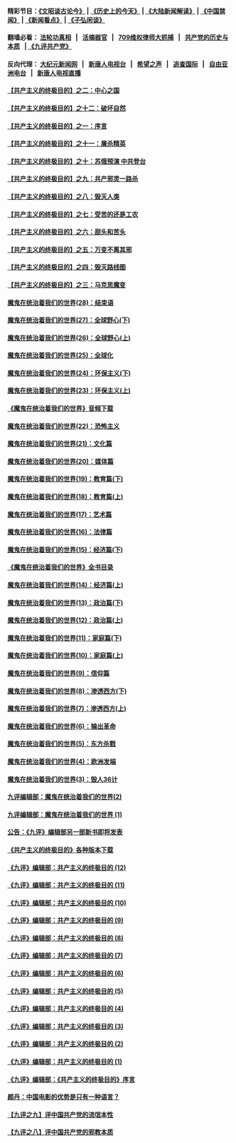 #### 精彩节目：[《文昭谈古论今》](http://134.209.198.168/wenzhao) | [《历史上的今天》](http://134.209.198.168/today-in-history) | [《大陆新闻解读》](http://134.209.198.168/ntdtv-comedy) | [《中国禁闻》](http://134.209.198.168/ntdtv-news) | [《新闻看点》](http://134.209.198.168/news-insight) | [《子弘闲谈》](http://134.209.198.168/zihongxiantan/) 

  #### 翻墙必看： [法轮功真相](http://134.209.198.168:10000/videos/truth.html) &nbsp;&nbsp;|&nbsp;&nbsp; [活摘器官](http://134.209.198.168:10000/videos/res/Organs/) &nbsp;&nbsp;|&nbsp;&nbsp; [709维权律师大抓捕](http://134.209.198.168:10000/videos/709/) &nbsp;&nbsp;|&nbsp;&nbsp; [共产党的历史与本质](http://134.209.198.168:10000/videos/ccp.html) &nbsp;&nbsp;| [《九评共产党》](http://134.209.198.168:10000/videos/jiuping/) 

#### 反向代理： [大纪元新闻网](http://134.209.198.168:10080/) &nbsp;&nbsp;|&nbsp;&nbsp; [新唐人电视台](http://134.209.198.168:8000/) &nbsp;&nbsp;|&nbsp;&nbsp; [希望之声](http://134.209.198.168:8200/) &nbsp;&nbsp;|&nbsp;&nbsp; [追查国际](http://134.209.198.168:10010/) &nbsp;&nbsp;|&nbsp;&nbsp; [自由亚洲电台](http://134.209.198.168:9800/) &nbsp;&nbsp;|&nbsp;&nbsp; [新唐人电视直播](http://134.209.198.168/) 

#### [【共产主义的终极目的】之二：中心之国](../pages/nsc422/n11047728.md?t=03281537) 

#### [【共产主义的终极目的】之十二：破坏自然](../pages/nsc422/n11135214.md?t=03281537) 

#### [【共产主义的终极目的】之一：序言](../pages/nsc422/n11086077.md?t=03281537) 

#### [【共产主义的终极目的】之十一：屠杀精英](../pages/nsc422/n11118442.md?t=03281537) 

#### [【共产主义的终极目的】之十：苏俄预演 中共登台](../pages/nsc422/n11118424.md?t=03281537) 

#### [【共产主义的终极目的】之九：共产邪灵一路杀](../pages/nsc422/n11114139.md?t=03281537) 

#### [【共产主义的终极目的】之八：毁灭人类](../pages/nsc422/n11108503.md?t=03281537) 

#### [【共产主义的终极目的】之七：受苦的还是工农](../pages/nsc422/n11101809.md?t=03281537) 

#### [【共产主义的终极目的】之六：甜头和苦头](../pages/nsc422/n11096971.md?t=03281537) 

#### [【共产主义的终极目的】之五：万变不离其邪](../pages/nsc422/n11091285.md?t=03281537) 

#### [【共产主义的终极目的】之四：毁灭路线图](../pages/nsc422/n11086284.md?t=03281537) 

#### [【共产主义的终极目的】之三：马克思魔变](../pages/nsc422/n11061941.md?t=03281537) 

#### [魔鬼在统治着我们的世界(28)：结束语](../pages/nsc422/n10936246.md?t=03281537) 

#### [魔鬼在统治着我们的世界(27)：全球野心(下)](../pages/nsc422/n10928319.md?t=03281537) 

#### [魔鬼在统治着我们的世界(26)：全球野心(上)](../pages/nsc422/n10900318.md?t=03281537) 

#### [魔鬼在统治着我们的世界(25)：全球化](../pages/nsc422/n10788205.md?t=03281537) 

#### [魔鬼在统治着我们的世界(24)：环保主义(下)](../pages/nsc422/n10695307.md?t=03281537) 

#### [魔鬼在统治着我们的世界(23)：环保主义(上)](../pages/nsc422/n10688613.md?t=03281537) 

#### [《魔鬼在统治着我们的世界》音频下载](../pages/nsc422/n10635553.md?t=03281537) 

#### [魔鬼在统治着我们的世界(22)：恐怖主义](../pages/nsc422/n10614727.md?t=03281537) 

#### [魔鬼在统治着我们的世界(21)：文化篇](../pages/nsc422/n10597706.md?t=03281537) 

#### [魔鬼在统治着我们的世界(20)：媒体篇](../pages/nsc422/n10586579.md?t=03281537) 

#### [魔鬼在统治着我们的世界(19)：教育篇(下)](../pages/nsc422/n10564808.md?t=03281537) 

#### [魔鬼在统治着我们的世界(18)：教育篇(上)](../pages/nsc422/n10526970.md?t=03281537) 

#### [魔鬼在统治着我们的世界(17)：艺术篇](../pages/nsc422/n10499093.md?t=03281537) 

#### [魔鬼在统治着我们的世界(16)：法律篇](../pages/nsc422/n10485969.md?t=03281537) 

#### [魔鬼在统治着我们的世界(15)：经济篇(下)](../pages/nsc422/n10469975.md?t=03281537) 

#### [《魔鬼在统治着我们的世界》全书目录](../pages/nsc422/n10464261.md?t=03281537) 

#### [魔鬼在统治着我们的世界(14)：经济篇(上)](../pages/nsc422/n10457370.md?t=03281537) 

#### [魔鬼在统治着我们的世界(13)：政治篇(下)](../pages/nsc422/n10448270.md?t=03281537) 

#### [魔鬼在统治着我们的世界(12)：政治篇(上)](../pages/nsc422/n10444576.md?t=03281537) 

#### [魔鬼在统治着我们的世界(11)：家庭篇(下)](../pages/nsc422/n10440961.md?t=03281537) 

#### [魔鬼在统治着我们的世界(10)：家庭篇(上)](../pages/nsc422/n10435448.md?t=03281537) 

#### [魔鬼在统治着我们的世界(9)：信仰篇](../pages/nsc422/n10432159.md?t=03281537) 

#### [魔鬼在统治着我们的世界(8)：渗透西方(下)](../pages/nsc422/n10429603.md?t=03281537) 

#### [魔鬼在统治着我们的世界(7)：渗透西方(上)](../pages/nsc422/n10426013.md?t=03281537) 

#### [魔鬼在统治着我们的世界(6)：输出革命](../pages/nsc422/n10421536.md?t=03281537) 

#### [魔鬼在统治着我们的世界(5)：东方杀戮](../pages/nsc422/n10417707.md?t=03281537) 

#### [魔鬼在统治着我们的世界(4)：欧洲发端](../pages/nsc422/n10414890.md?t=03281537) 

#### [魔鬼在统治着我们的世界(3)：毁人36计](../pages/nsc422/n10411583.md?t=03281537) 

#### [九评编辑部：魔鬼在统治着我们的世界(2)](../pages/nsc422/n10410036.md?t=03281537) 

#### [九评编辑部：魔鬼在统治着我们的世界 (1)](../pages/nsc422/n10406825.md?t=03281537) 

#### [公告：《九评》编辑部另一部新书即将发表](../pages/nsc422/n10405104.md?t=03281537) 

#### [《共产主义的终极目的》各种版本下载](../pages/nsc422/n10022138.md?t=03281537) 

#### [《九评》编辑部：共产主义的终极目的 (12)](../pages/nsc422/n9933272.md?t=03281537) 

#### [《九评》编辑部：共产主义的终极目的 (11)](../pages/nsc422/n9924973.md?t=03281537) 

#### [《九评》编辑部：共产主义的终极目的 (10)](../pages/nsc422/n9920883.md?t=03281537) 

#### [《九评》编辑部：共产主义的终极目的 (9)](../pages/nsc422/n9916363.md?t=03281537) 

#### [《九评》编辑部：共产主义的终极目的 (8)](../pages/nsc422/n9912488.md?t=03281537) 

#### [《九评》编辑部：共产主义的终极目的 (7)](../pages/nsc422/n9901176.md?t=03281537) 

#### [《九评》编辑部：共产主义的终极目的 (6)](../pages/nsc422/n9899359.md?t=03281537) 

#### [《九评》编辑部：共产主义的终极目的 (5)](../pages/nsc422/n9893174.md?t=03281537) 

#### [《九评》编辑部：共产主义的终极目的 (4)](../pages/nsc422/n9891246.md?t=03281537) 

#### [《九评》编辑部：共产主义的终极目的 (3)](../pages/nsc422/n9879879.md?t=03281537) 

#### [《九评》编辑部：共产主义的终极目的 (2)](../pages/nsc422/n9876205.md?t=03281537) 

#### [《九评》编辑部：共产主义的终极目的 (1)](../pages/nsc422/n9865857.md?t=03281537) 

#### [《九评》编辑部：《共产主义的终极目的》序言](../pages/nsc422/n9862666.md?t=03281537) 

#### [颜丹：中国电影的优势是只有一种语言？](../pages/nsc422/n9583062.md?t=03281537) 

#### [【九评之九】评中国共产党的流氓本性](../pages/nsc422/n737542.md?t=03281537) 

#### [【九评之八】评中国共产党的邪教本质](../pages/nsc422/n735942.md?t=03281537) 

